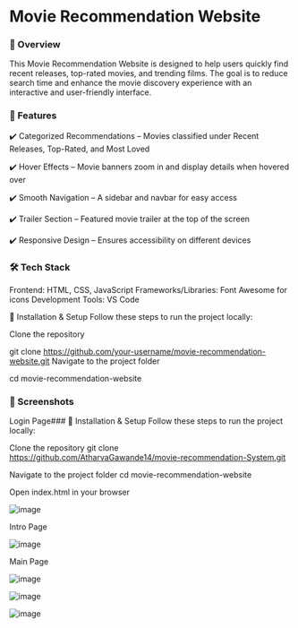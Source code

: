 # Movie Recommendation Website
### 📌 Overview
This Movie Recommendation Website is designed to help users quickly find recent releases, top-rated movies, and trending films. The goal is to reduce search time and enhance the movie discovery experience with an interactive and user-friendly interface.

### 🌟 Features
✔️ Categorized Recommendations – Movies classified under Recent Releases, Top-Rated, and Most Loved

✔️ Hover Effects – Movie banners zoom in and display details when hovered over

✔️ Smooth Navigation – A sidebar and navbar for easy access

✔️ Trailer Section – Featured movie trailer at the top of the screen

✔️ Responsive Design – Ensures accessibility on different devices

### 🛠️ Tech Stack
Frontend: HTML, CSS, JavaScript
Frameworks/Libraries: Font Awesome for icons
Development Tools: VS Code


🚀 Installation & Setup
Follow these steps to run the project locally:

Clone the repository

git clone https://github.com/your-username/movie-recommendation-website.git
Navigate to the project folder

cd movie-recommendation-website

### 📸 Screenshots
Login Page### 🚀 Installation & Setup
Follow these steps to run the project locally:

Clone the repository
git clone https://github.com/AtharvaGawande14/movie-recommendation-System.git

Navigate to the project folder
cd movie-recommendation-website

Open index.html in your browser

![image](https://github.com/user-attachments/assets/98be4387-d3b8-4b49-8fef-2f9a22292320)

Intro Page

![image](https://github.com/user-attachments/assets/95794fdc-9502-48ef-938b-34e926062f40)

Main Page

![image](https://github.com/user-attachments/assets/1980b207-747e-40dc-ae4b-92875e390c47)

![image](https://github.com/user-attachments/assets/289cb608-16b4-4982-b17c-b3232d5202ed)

![image](https://github.com/user-attachments/assets/67027a71-19b4-4c79-9ad4-32f4d06b394d)
